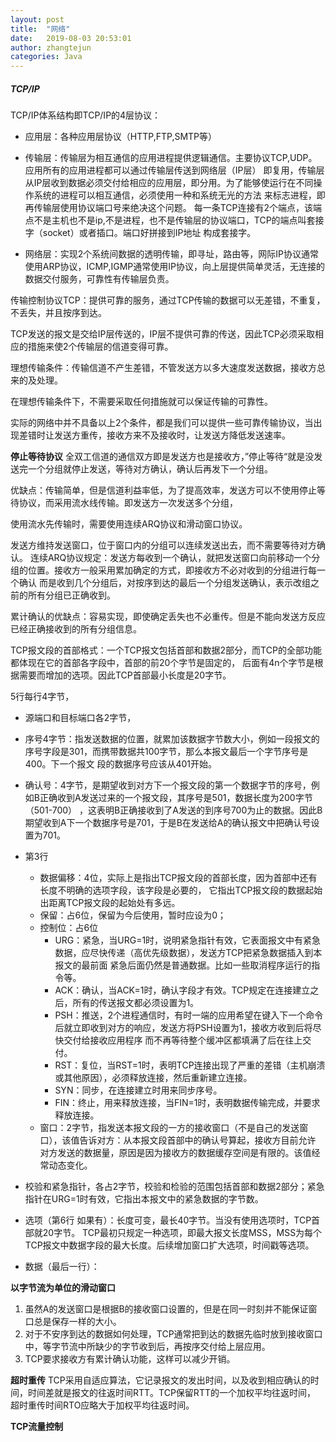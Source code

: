 ```yaml
---
layout: post
title:  "网络"
date:   2019-08-03 20:53:01
author: zhangtejun
categories: Java
---
```

##### TCP/IP
TCP/IP体系结构即TCP/IP的4层协议：
* 应用层：各种应用层协议（HTTP,FTP,SMTP等）
* 传输层：传输层为相互通信的应用进程提供逻辑通信。主要协议TCP,UDP。应用所有的应用进程都可以通过传输层传送到网络层（IP层）
  即复用，传输层从IP层收到数据必须交付给相应的应用层，即分用。为了能够使运行在不同操作系统的进程可以相互通信，必须使用一种和系统无光的方法
  来标志进程，即再传输层使用协议端口号来绝决这个问题。
  每一条TCP连接有2个端点，该端点不是主机也不是ip,不是进程，也不是传输层的协议端口，TCP的端点叫套接字（socket）或者插口。端口好拼接到IP地址
  构成套接字。

* 网络层：实现2个系统间数据的透明传输，即寻址，路由等，网际IP协议通常使用ARP协议，ICMP,IGMP通常使用IP协议，向上层提供简单灵活，无连接的数据交付服务，可靠性有传输层负责。

传输控制协议TCP：提供可靠的服务，通过TCP传输的数据可以无差错，不重复，不丢失，并且按序到达。

TCP发送的报文是交给IP层传送的，IP层不提供可靠的传送，因此TCP必须采取相应的措施来使2个传输层的信道变得可靠。

理想传输条件：传输信道不产生差错，不管发送方以多大速度发送数据，接收方总来的及处理。

在理想传输条件下，不需要采取任何措施就可以保证传输的可靠性。

实际的网络中并不具备以上2个条件，都是我们可以提供一些可靠传输协议，当出现差错时让发送方重传，接收方来不及接收时，让发送方降低发送速率。

**停止等待协议**
全双工信道的通信双方即是发送方也是接收方，”停止等待“就是没发送完一个分组就停止发送，等待对方确认，确认后再发下一个分组。

优缺点：传输简单，但是信道利益率低，为了提高效率，发送方可以不使用停止等待协议，而采用流水线传输。即发送方一次发送多个分组，

使用流水先传输时，需要使用连续ARQ协议和滑动窗口协议。

发送方维持发送窗口，位于窗口内的分组可以连续发送出去，而不需要等待对方确认。
连续ARQ协议规定：发送方每收到一个确认，就把发送窗口向前移动一个分组的位置。接收方一般采用累加确定的方式，即接收方不必对收到的分组进行每一个确认
而是收到几个分组后，对按序到达的最后一个分组发送确认，表示改组之前的所有分组已正确收到。

累计确认的优缺点：容易实现，即使确定丢失也不必重传。但是不能向发送方反应已经正确接收到的所有分组信息。

TCP报文段的首部格式：一个TCP报文包括首部和数据2部分，而TCP的全部功能都体现在它的首部各字段中，首部的前20个字节是固定的，
后面有4n个字节是根据需要而增加的选项。因此TCP首部最小长度是20字节。

5行每行4字节，

* 源端口和目标端口各2字节，

* 序号4字节：指发送数据的位置，就累加该数据字节数大小，例如一段报文的序号字段是301，而携带数据共100字节，那么本报文最后一个字节序号是400。下一个报文
段的数据序号应该从401开始。

* 确认号：4字节，是期望收到对方下一个报文段的第一个数据字节的序号，例如B正确收到A发送过来的一个报文段，其序号是501，数据长度为200字节（501-700）
，这表明B正确接收到了A发送的到序号700为止的数据。因此B期望收到A下一个数据序号是701，于是B在发送给A的确认报文中把确认号设置为701。

* 第3行
   * 数据偏移：4位，实际上是指出TCP报文段的首部长度，因为首部中还有长度不明确的选项字段，该字段是必要的，
      它指出TCP报文段的数据起始出距离TCP报文段的起始处有多远。
   * 保留：占6位，保留为今后使用，暂时应设为0；
   * 控制位：占6位
     * URG：紧急，当URG=1时，说明紧急指针有效，它表面报文中有紧急数据，应尽快传递（高优先级数据），发送方TCP把紧急数据插入到本报文的最前面
       紧急后面仍然是普通数据。比如一些取消程序运行的指令等。
     * ACK：确认，当ACK=1时，确认字段才有效。TCP规定在连接建立之后，所有的传送报文都必须设置为1。
     * PSH：推送，2个进程通信时，有时一端的应用希望在键入下一个命令后就立即收到对方的响应，发送方将PSH设置为1，接收方收到后将尽快交付给接收应用程序
            而不再等待整个缓冲区都填满了后在往上交付。
     * RST：复位，当RST=1时，表明TCP连接出现了严重的差错（主机崩溃或其他原因），必须释放连接，然后重新建立连接。
     * SYN：同步，在连接建立时用来同步序号。
     * FIN：终止，用来释放连接，当FIN=1时，表明数据传输完成，并要求释放连接。
   * 窗口：2字节，指发送本报文段的一方的接收窗口（不是自己的发送窗口），该值告诉对方：从本报文段首部中的确认号算起，接收方目前允许
     对方发送的数据量，原因是因为接收方的数据缓存空间是有限的。该值经常动态变化。
* 校验和紧急指针，各占2字节，校验和检验的范围包括首部和数据2部分；紧急指针在URG=1时有效，它指出本报文中的紧急数据的字节数。

* 选项（第6行 如果有）：长度可变，最长40字节。当没有使用选项时，TCP首部就20字节。
   TCP最初只规定一种选项，即最大报文长度MSS，MSS为每个TCP报文中数据字段的最大长度。后续增加窗口扩大选项，时间戳等选项。
* 数据（最后一行）：

**以字节流为单位的滑动窗口**
1. 虽然A的发送窗口是根据B的接收窗口设置的，但是在同一时刻并不能保证窗口总是保存一样的大小。
2. 对于不安序到达的数据如何处理，TCP通常把到达的数据先临时放到接收窗口中，等字节流中所缺少的字节收到后，再按序交付给上层应用。
3. TCP要求接收方有累计确认功能，这样可以减少开销。

**超时重传**
TCP采用自适应算法，它记录报文的发出时间，以及收到相应确认的时间，时间差就是报文的往返时间RTT。TCP保留RTT的一个加权平均往返时间，
超时重传时间RTO应略大于加权平均往返时间。

**TCP流量控制**
